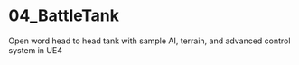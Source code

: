 # 04_BattleTank
Open word head to head tank with sample AI, terrain, and advanced control system in UE4
